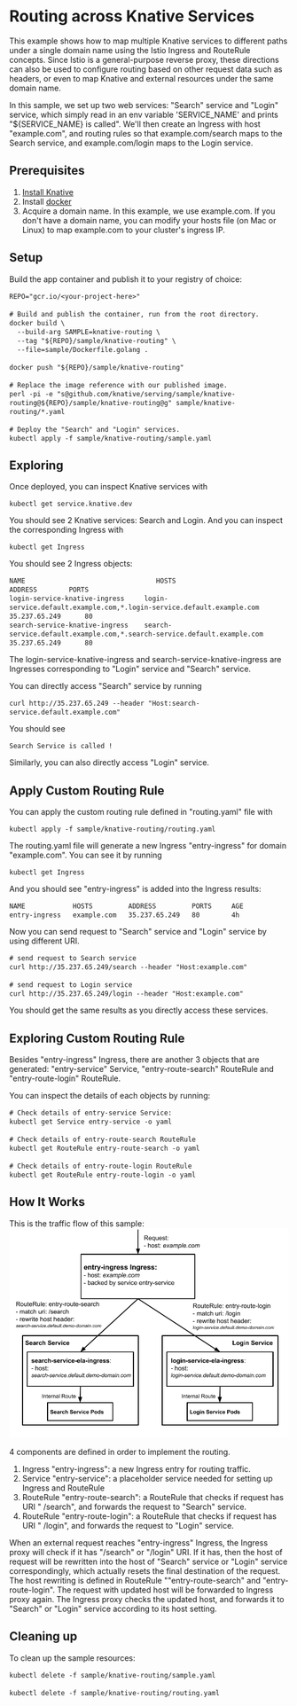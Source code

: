 # Routing across Knative Services

This example shows how to map multiple Knative services to different paths
under a single domain name using the Istio Ingress and RouteRule concepts.
Since Istio is a general-purpose reverse proxy, these directions can also be
used to configure routing based on other request data such as headers, or even
to map Knative and external resources under the same domain name.

In this sample, we set up two web services: "Search" service and "Login"
service, which simply read in an env variable 'SERVICE_NAME' and prints
"${SERVICE_NAME} is called". We'll then create an Ingress with host
"example.com", and routing rules so that example.com/search maps to the Search
service, and example.com/login maps to the Login service.

## Prerequisites

1. [Install Knative](https://github.com/knative/install/blob/master/README.md)
1. Install [docker](https://www.docker.com/)
1. Acquire a domain name. In this example, we use example.com. If you don't
have a domain name, you can modify your hosts file (on Mac or Linux) to map
example.com to your cluster's ingress IP.

## Setup

Build the app container and publish it to your registry of choice:

```shell
REPO="gcr.io/<your-project-here>"

# Build and publish the container, run from the root directory.
docker build \
  --build-arg SAMPLE=knative-routing \
  --tag "${REPO}/sample/knative-routing" \
  --file=sample/Dockerfile.golang .

docker push "${REPO}/sample/knative-routing"

# Replace the image reference with our published image.
perl -pi -e "s@github.com/knative/serving/sample/knative-routing@${REPO}/sample/knative-routing@g" sample/knative-routing/*.yaml

# Deploy the "Search" and "Login" services.
kubectl apply -f sample/knative-routing/sample.yaml
```

## Exploring
Once deployed, you can inspect Knative services with
```shell
kubectl get service.knative.dev
```
You should see 2 Knative services: Search and Login.
And you can inspect the corresponding Ingress with
```shell
kubectl get Ingress
```
You should see 2 Ingress objects:

```
NAME                                 HOSTS                                                                                         ADDRESS        PORTS
login-service-knative-ingress     login-service.default.example.com,*.login-service.default.example.com    35.237.65.249      80
search-service-knative-ingress    search-service.default.example.com,*.search-service.default.example.com   35.237.65.249      80
```
The login-service-knative-ingress and search-service-knative-ingress are Ingresses corresponding to "Login" service and "Search" service.

You can directly access "Search" service by running
```shell
curl http://35.237.65.249 --header "Host:search-service.default.example.com"
```
You should see
```
Search Service is called !
```
Similarly, you can also directly access "Login" service.

## Apply Custom Routing Rule
You can apply the custom routing rule defined in "routing.yaml" file with
```shell
kubectl apply -f sample/knative-routing/routing.yaml
```
The routing.yaml file will generate a new Ingress "entry-ingress" for domain
"example.com". You can see it by running
```shell
kubectl get Ingress
```
And you should see "entry-ingress" is added into the Ingress results:
```
NAME            HOSTS         ADDRESS         PORTS     AGE
entry-ingress   example.com   35.237.65.249   80        4h
```
Now you can send request to "Search" service and "Login" service by using
different URI.

```shell
# send request to Search service
curl http://35.237.65.249/search --header "Host:example.com"

# send request to Login service
curl http://35.237.65.249/login --header "Host:example.com"
```
You should get the same results as you directly access these services.

## Exploring Custom Routing Rule
Besides "entry-ingress" Ingress, there are another 3 objects that are
generated:
"entry-service" Service, "entry-route-search" RouteRule and
"entry-route-login" RouteRule.

You can inspect the details of each objects by running:
```shell
# Check details of entry-service Service:
kubectl get Service entry-service -o yaml

# Check details of entry-route-search RouteRule
kubectl get RouteRule entry-route-search -o yaml

# Check details of entry-route-login RouteRule
kubectl get RouteRule entry-route-login -o yaml
```

## How It Works
This is the traffic flow of this sample:
![Object model](images/knative-routing-sample-flow.png)

4 components are defined in order to implement the routing.
1. Ingress "entry-ingress": a new Ingress entry for routing traffic.
2. Service "entry-service": a placeholder service needed for setting up Ingress and RouteRule
3. RouteRule "entry-route-search": a RouteRule that checks if request has URI "
/search", and forwards the request to "Search" service.
4. RouteRule "entry-route-login": a RouteRule that checks if request has URI "
/login", and forwards the request to "Login" service.

When an external request reaches "entry-ingress" Ingress, the Ingress proxy
will check if it has "/search" or "/login" URI. If it has, then the host of
request will be rewritten into the host of "Search" service or "Login" service
correspondingly, which actually resets the final destination of the request.
The host rewriting is defined in RouteRule ""entry-route-search" and "entry-route-login".
The request with updated host will be forwarded to Ingress proxy again. The
Ingress proxy checks the updated host, and forwards it to "Search" or "Login"
service according to its host setting.

## Cleaning up

To clean up the sample resources:

```shell
kubectl delete -f sample/knative-routing/sample.yaml

kubectl delete -f sample/knative-routing/routing.yaml
```

